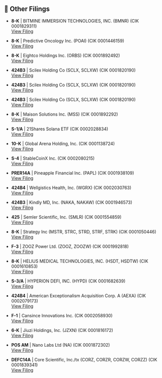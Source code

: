 ## 📁 Other Filings

- **8-K** | BITMINE IMMERSION TECHNOLOGIES, INC.  (BMNR)  (CIK 0001829311)  
  [View Filing](https://www.sec.gov/Archives/edgar/data/1829311/000149315225015879/0001493152-25-015879-index.htm)

- **8-K** | Predictive Oncology Inc.  (POAI)  (CIK 0001446159)  
  [View Filing](https://www.sec.gov/Archives/edgar/data/1446159/000117184325006119/0001171843-25-006119-index.htm)

- **8-K** | Eightco Holdings Inc.  (ORBS)  (CIK 0001892492)  
  [View Filing](https://www.sec.gov/Archives/edgar/data/1892492/000149315225015882/0001493152-25-015882-index.htm)

- **424B3** | Scilex Holding Co  (SCLX, SCLXW)  (CIK 0001820190)  
  [View Filing](https://www.sec.gov/Archives/edgar/data/1820190/000119312525221020/0001193125-25-221020-index.htm)

- **424B3** | Scilex Holding Co  (SCLX, SCLXW)  (CIK 0001820190)  
  [View Filing](https://www.sec.gov/Archives/edgar/data/1820190/000119312525221018/0001193125-25-221018-index.htm)

- **424B3** | Scilex Holding Co  (SCLX, SCLXW)  (CIK 0001820190)  
  [View Filing](https://www.sec.gov/Archives/edgar/data/1820190/000119312525221022/0001193125-25-221022-index.htm)

- **8-K** | Maison Solutions Inc.  (MSS)  (CIK 0001892292)  
  [View Filing](https://www.sec.gov/Archives/edgar/data/1892292/000121390025092667/0001213900-25-092667-index.htm)

- **S-1/A** | 21Shares Solana ETF  (CIK 0002028834)  
  [View Filing](https://www.sec.gov/Archives/edgar/data/2028834/000121390025092490/0001213900-25-092490-index.htm)

- **10-K** | Global Arena Holding, Inc.  (CIK 0001138724)  
  [View Filing](https://www.sec.gov/Archives/edgar/data/1138724/000149315225015825/0001493152-25-015825-index.htm)

- **S-4** | StableCoinX Inc.  (CIK 0002080215)  
  [View Filing](https://www.sec.gov/Archives/edgar/data/2080215/000121390025092592/0001213900-25-092592-index.htm)

- **PRER14A** | Pineapple Financial Inc.  (PAPL)  (CIK 0001938109)  
  [View Filing](https://www.sec.gov/Archives/edgar/data/1938109/000149315225015903/0001493152-25-015903-index.htm)

- **424B4** | Wellgistics Health, Inc.  (WGRX)  (CIK 0002030763)  
  [View Filing](https://www.sec.gov/Archives/edgar/data/2030763/000149315225015899/0001493152-25-015899-index.htm)

- **424B3** | Kindly MD, Inc.  (NAKA, NAKAW)  (CIK 0001946573)  
  [View Filing](https://www.sec.gov/Archives/edgar/data/1946573/000121390025092532/0001213900-25-092532-index.htm)

- **425** | Semler Scientific, Inc.  (SMLR)  (CIK 0001554859)  
  [View Filing](https://www.sec.gov/Archives/edgar/data/1554859/000095010325012331/0000950103-25-012331-index.htm)

- **8-K** | Strategy Inc  (MSTR, STRC, STRD, STRF, STRK)  (CIK 0001050446)  
  [View Filing](https://www.sec.gov/Archives/edgar/data/1050446/000119312525221772/0001193125-25-221772-index.htm)

- **F-3** | ZOOZ Power Ltd.  (ZOOZ, ZOOZW)  (CIK 0001992818)  
  [View Filing](https://www.sec.gov/Archives/edgar/data/1992818/000149315225015892/0001493152-25-015892-index.htm)

- **8-K** | HELIUS MEDICAL TECHNOLOGIES, INC.  (HSDT, HSDTW)  (CIK 0001610853)  
  [View Filing](https://www.sec.gov/Archives/edgar/data/1610853/000110465925094134/0001104659-25-094134-index.htm)

- **S-3/A** | HYPERION DEFI, INC.  (HYPD)  (CIK 0001682639)  
  [View Filing](https://www.sec.gov/Archives/edgar/data/1682639/000110465925093962/0001104659-25-093962-index.htm)

- **424B4** | American Exceptionalism Acquisition Corp. A  (AEXA)  (CIK 0002079173)  
  [View Filing](https://www.sec.gov/Archives/edgar/data/2079173/000119312525221814/0001193125-25-221814-index.htm)

- **F-1** | Cansince Innovations Inc.  (CIK 0002058930)  
  [View Filing](https://www.sec.gov/Archives/edgar/data/2058930/000121390025092560/0001213900-25-092560-index.htm)

- **6-K** | Jiuzi Holdings, Inc.  (JZXN)  (CIK 0001816172)  
  [View Filing](https://www.sec.gov/Archives/edgar/data/1816172/000121390025092633/0001213900-25-092633-index.htm)

- **POS AM** | Nano Labs Ltd  (NA)  (CIK 0001872302)  
  [View Filing](https://www.sec.gov/Archives/edgar/data/1872302/000121390025092637/0001213900-25-092637-index.htm)

- **DEFC14A** | Core Scientific, Inc./tx  (CORZ, CORZR, CORZW, CORZZ)  (CIK 0001839341)  
  [View Filing](https://www.sec.gov/Archives/edgar/data/1839341/000090266425004209/0000902664-25-004209-index.htm)

